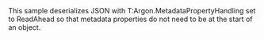 <?xml version="1.0" encoding="utf-8"?>
<topic id="DeserializeMetadataPropertyHandling" revisionNumber="1">
  <developerConceptualDocument xmlns="http://ddue.schemas.microsoft.com/authoring/2003/5" xmlns:xlink="http://www.w3.org/1999/xlink">
    <introduction>
      <para>This sample deserializes JSON with <codeEntityReference>T:Argon.MetadataPropertyHandling</codeEntityReference>
      set to ReadAhead so that metadata properties do not need to be at the start of an object.</para>
    </introduction>
    <section>
      <title>Sample</title>
      <content>
        <code lang="cs" source="..\Src\Tests\Documentation\Samples\Serializer\DeserializeMetadataPropertyHandling.cs" region="Usage" title="Usage" />
      </content>
    </section>
  </developerConceptualDocument>
</topic>

